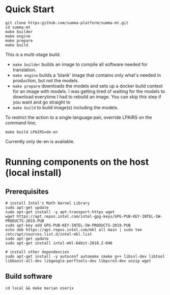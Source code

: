 # Quick Start

```
git clone https:github.com/summa-platform/summa-mt.git
cd summa-mt
make builder
make engine
make prepare
make build
```

This is a multi-stage build.

- `make builder` builds an image to compile all software
  needed for translation.
- `make engine` builds a 'blank' image that contains only
  what's needed in production, but not the models.
- `make prepare` downloads the models and sets up a docker
  build context for an image with models. I was getting
  tired of waiting for the models to download everytime I had
  to rebuild an image. You can skip this step if you want and
  go straight to
- `make build` to build image(s) including the models.

To restrict the action to a single language pair, override
LPAIRS on the command line;
```
make build LPAIRS=de-en
```

Currently only de-en is available.

# Running components on the host (local install)

## Prerequisites

```
# install Intel's Math Kernel Library 
sudo apt-get update
sudo apt-get install -y apt-transport-https wget
wget https://apt.repos.intel.com/intel-gpg-keys/GPG-PUB-KEY-INTEL-SW-PRODUCTS-2019.PUB
sudo apt-key add GPG-PUB-KEY-INTEL-SW-PRODUCTS-2019.PUB
echo deb https://apt.repos.intel.com/mkl all main | sudo tee /etc/apt/sources.list.d/intel-mkl.list
sudo apt-get update
sudo apt-get install intel-mkl-64bit-2018.2-046

# install other dependencies
sudo apt-get install -y autoconf automake cmake g++ libssl-dev libtool libboost-all-dev libgoogle-perftools-dev libpcre3-dev unzip wget 
```

## Build software
```
cd local && make marian eserix
```
